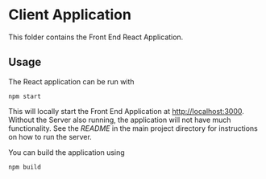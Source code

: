 # Client Application

This folder contains the Front End React Application. 

## Usage

The React application can be run with 

    npm start
    
This will locally start the Front End Application at 
[http://localhost:3000](http://localhost:3000). Without the Server also running,
the application will not have much functionality. See the *README* in the main 
project directory for instructions on how to run the server. 

You can build the application using 

    npm build
